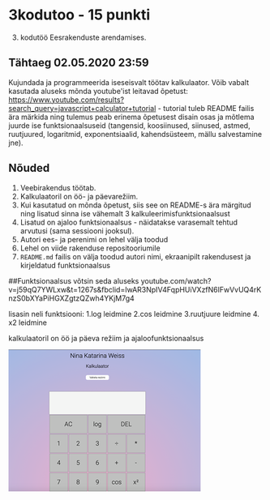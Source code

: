 # 3kodutoo - 15 punkti
3. kodutöö Eesrakenduste arendamises.

## Tähtaeg 02.05.2020 23:59

Kujundada ja programmeerida iseseisvalt töötav kalkulaator. Võib vabalt kasutada aluseks mõnda youtube'ist leitavad õpetust: https://www.youtube.com/results?search_query=javascript+calculator+tutorial - tutorial tuleb README failis ära märkida ning tulemus peab erinema õpetusest disain osas ja mõtlema juurde ise funktsionaalsuseid (tangensid, koosiinused, siinused, astmed, ruutjuured, logaritmid, exponentsiaalid, kahendsüsteem, mällu salvestamine jne).

## Nõuded

1. Veebirakendus töötab.
1. Kalkulaatoril on öö- ja päevarežiim. 
1. Kui kasutatud on mõnda õpetust, siis see on README-s ära märgitud ning lisatud sinna ise vähemalt 3 kalkuleerimisfunktsionaalsust
1. Lisatud on ajaloo funktsionaalsus - näidatakse varasemalt tehtud arvutusi (sama sessiooni jooksul). 
1. Autori ees- ja perenimi on lehel välja toodud
1. Lehel on viide rakenduse repositooriumile
1. `README.md` failis on välja toodud autori nimi, ekraanipilt rakendusest ja kirjeldatud funktsionaalsus

##Funktsionaalsus
võtsin seda aluseks
youtube.com/watch?v=j59qQ7YWLxw&t=1267s&fbclid=IwAR3NpIV4FqpHUiVXzfN6lFwVvUQ4rKnzS0bXYaPiHGXZgtzQZwh4YKjM7g4

lisasin neli funktsiooni:
1.log leidmine
2.cos leidmine
3.ruutjuure leidmine
4. x2 leidmine

kalkulaatoril on öö ja päeva režiim ja ajaloofunktsionaalsus


![ekraanipilt](https://github.com/NinaWeiss/3kodutoo/blob/master/calc.png)


